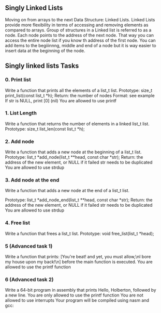 ## Singly Linked Lists

Moving on from arrays to the next Data Structure: Linked Lists.
Linked Lists provide more flexibility in terms of accessing and removing elements as compared to arrays. Group of structures in a Linked list is referred to as a node.
Each node points to the address of the next node. That way you can access the entire node list if you know th address of the first node.
You can add items to the begiiinnng, middle and end of a node but it is way easier to insert data at the beginning of the node.

## Singly linked lists Tasks

### 0. Print list
Write a function that prints all the elements of a list_t list.
Prototype: size_t print_list(const list_t *h);
Return: the number of nodes
Format: see example
If str is NULL, print [0] (nil)
You are allowed to use printf

### 1. List Length
Write a function that returns the number of elements in a linked list_t list.
Prototype: size_t list_len(const list_t *h);

### 2. Add node
Write a function that adds a new node at the beginning of a list_t list.
Prototype: list_t *add_node(list_t **head, const char *str);
Return: the address of the new element, or NULL if it failed
str needs to be duplicated
You are allowed to use strdup

### 3. Add node at the end
Write a function that adds a new node at the end of a list_t list.

Prototype: list_t *add_node_end(list_t **head, const char *str);
Return: the address of the new element, or NULL if it failed
str needs to be duplicated
You are allowed to use strdup

### 4. Free list
Write a function that frees a list_t list.
Prototype: void free_list(list_t *head);

### 5 (Advanced task 1)
Write a function that prints: [You're beat! and yet, you must allow,\nI bore my house upon my back!\n] before the main function is executed.
You are allowed to use the printf function

### 6 (Advanced task 2)
Write a 64-bit program in assembly that prints Hello, Holberton, followed by a new line.
You are only allowed to use the printf function
You are not allowed to use interrupts
Your program will be compiled using nasm and gcc:
